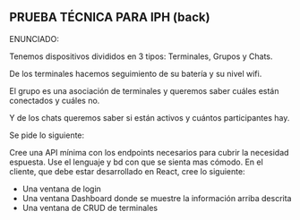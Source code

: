 ## PRUEBA TÉCNICA PARA IPH (back)

ENUNCIADO:

Tenemos dispositivos divididos en 3 tipos: Terminales, Grupos y Chats.

De los terminales hacemos seguimiento de su batería y su nivel wifi.

El grupo es una asociación de terminales y queremos saber cuáles están conectados y cuáles no.

Y de los chats queremos saber si están activos y cuántos participantes hay.

Se pide lo siguiente:

Cree una API mínima con los endpoints necesarios para cubrir la necesidad espuesta. Use el lenguaje y bd con que se sienta mas cómodo.
En el cliente, que debe estar desarrollado en React, cree lo siguiente:
- Una ventana de login
- Una ventana Dashboard donde se muestre la información arriba descrita
- Una ventana de CRUD de terminales
